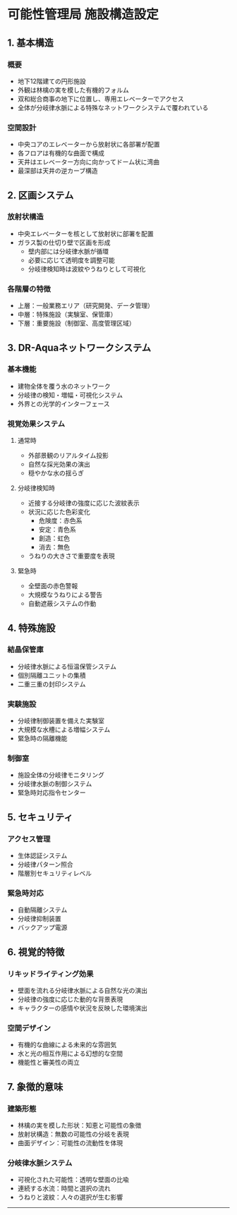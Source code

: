 # 可能性管理局 施設構造設定

## 1. 基本構造

### 概要
- 地下12階建ての円形施設
- 外観は林檎の実を模した有機的フォルム
- 双和総合商事の地下に位置し、専用エレベーターでアクセス
- 全体が分岐律水脈による特殊なネットワークシステムで覆われている

### 空間設計
- 中央コアのエレベーターから放射状に各部署が配置
- 各フロアは有機的な曲面で構成
- 天井はエレベーター方向に向かってドーム状に湾曲
- 最深部は天井の逆カーブ構造

## 2. 区画システム

### 放射状構造
- 中央エレベーターを核として放射状に部署を配置
- ガラス製の仕切り壁で区画を形成
  - 壁内部には分岐律水脈が循環
  - 必要に応じて透明度を調整可能
  - 分岐律検知時は波紋やうねりとして可視化

### 各階層の特徴
- 上層：一般業務エリア（研究開発、データ管理）
- 中層：特殊施設（実験室、保管庫）
- 下層：重要施設（制御室、高度管理区域）

## 3. DR-Aquaネットワークシステム

### 基本機能
- 建物全体を覆う水のネットワーク
- 分岐律の検知・増幅・可視化システム
- 外界との光学的インターフェース

### 視覚効果システム
1. 通常時
   - 外部景観のリアルタイム投影
   - 自然な採光効果の演出
   - 穏やかな水の揺らぎ

2. 分岐律検知時
   - 近接する分岐律の強度に応じた波紋表示
   - 状況に応じた色彩変化
     - 危険度：赤色系
     - 安定：青色系
     - 創造：虹色
     - 消去：無色
   - うねりの大きさで重要度を表現

3. 緊急時
   - 全壁面の赤色警報
   - 大規模なうねりによる警告
   - 自動遮蔽システムの作動

## 4. 特殊施設

### 結晶保管庫
- 分岐律水脈による恒温保管システム
- 個別隔離ユニットの集積
- 二重三重の封印システム

### 実験施設
- 分岐律制御装置を備えた実験室
- 大規模な水槽による増幅システム
- 緊急時の隔離機能

### 制御室
- 施設全体の分岐律モニタリング
- 分岐律水脈の制御システム
- 緊急時対応指令センター

## 5. セキュリティ

### アクセス管理
- 生体認証システム
- 分岐律パターン照合
- 階層別セキュリティレベル

### 緊急時対応
- 自動隔離システム
- 分岐律抑制装置
- バックアップ電源

## 6. 視覚的特徴

### リキッドライティング効果
- 壁面を流れる分岐律水脈による自然な光の演出
- 分岐律の強度に応じた動的な背景表現
- キャラクターの感情や状況を反映した環境演出

### 空間デザイン
- 有機的な曲線による未来的な雰囲気
- 水と光の相互作用による幻想的な空間
- 機能性と審美性の両立

## 7. 象徴的意味

### 建築形態
- 林檎の実を模した形状：知恵と可能性の象徴
- 放射状構造：無数の可能性の分岐を表現
- 曲面デザイン：可能性の流動性を体現

### 分岐律水脈システム
- 可視化された可能性：透明な壁面の比喩
- 連続する水流：時間と選択の流れ
- うねりと波紋：人々の選択が生む影響

---